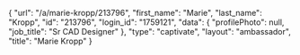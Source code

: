 {
    "url": "\/a\/marie-kropp\/213796",
    "first_name": "Marie",
    "last_name": "Kropp",
    "id": "213796",
    "login_id": "1759121",
    "data": {
        "profilePhoto": null,
        "job_title": "Sr CAD Designer"
    },
    "type": "captivate",
    "layout": "ambassador",
    "title": "Marie Kropp"
}